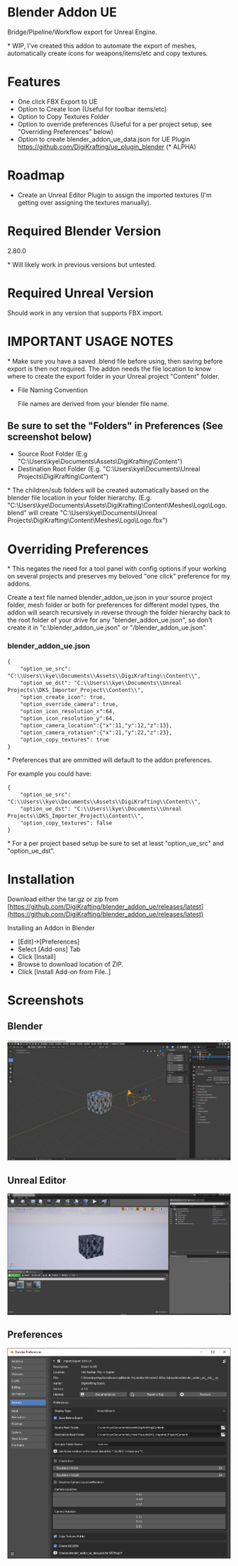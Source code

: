 # Blender Addon UE

Bridge/Pipeline/Workflow export for Unreal Engine.

\* WIP, I've created this addon to automate the export of meshes, automatically create icons for weapons/items/etc and copy textures.

# Features

- One click FBX Export to UE
- Option to Create Icon (Useful for toolbar items/etc)
- Option to Copy Textures Folder
- Option to override preferences (Useful for a per project setup, see "Overriding Preferences" below)
- Option to create blender_addon_ue_data.json for UE Plugin https://github.com/DigiKrafting/ue_plugin_blender (* ALPHA)

# Roadmap

- Create an Unreal Editor Plugin to assign the imported textures (I'm getting over assigning the textures manually).

# Required Blender Version

2.80.0

\* Will likely work in previous versions but untested.

# Required Unreal Version

Should work in any version that supports FBX import.

# IMPORTANT USAGE NOTES 

\* Make sure you have a saved .blend file before using, then saving before export is then not required. The addon needs the file location to know where to create the export folder in your Unreal project "Content" folder.

- File Naming Convention

    File names are derived from your blender file name.

## Be sure to set the __"Folders"__ in Preferences (See screenshot below)

- Source Root Folder (E.g "C:\Users\kye\Documents\Assets\DigiKrafting\Content\")
- Destination Root Folder (E.g. "C:\Users\kye\Documents\Unreal Projects\DigiKrafting\Content\")

\* The children/sub folders will be created automatically based on the blender file location in your folder hierarchy. (E.g. "C:\Users\kye\Documents\Assets\DigiKrafting\Content\Meshes\Logo\Logo.blend" will create "C:\Users\kye\Documents\Unreal Projects\DigiKrafting\Content\Meshes\Logo\Logo.fbx")

# Overriding Preferences 

\* This negates the need for a tool panel with config options if your working on several projects and preserves my beloved "one click" preference for my addons.

Create a text file named blender_addon_ue.json in your source project folder, mesh folder or both for preferences for different model types, the addon will search recursively in reverse through the folder hierarchy back to the root folder of your drive for any "blender_addon_ue.json", so don't create it in "c:\blender_addon_ue.json" or "/blender_addon_ue.json".

### blender_addon_ue.json

~~~
{
    "option_ue_src": "C:\\Users\\kye\\Documents\\Assets\\DigiKrafting\\Content\\",
    "option_ue_dst": "C:\\Users\\kye\\Documents\\Unreal Projects\\DKS_Importer_Project\\Content\\",
    "option_create_icon": true,
    "option_override_camera": true,
    "option_icon_resolution_x":64,
    "option_icon_resolution_y":64,
    "option_camera_location":{"x":11,"y":12,"z":13},
    "option_camera_rotation":{"x":21,"y":22,"z":23},
    "option_copy_textures": true
}
~~~

\* Preferences that are ommitted will default to the addon preferences. 

For example you could have:

~~~
{
    "option_ue_src": "C:\\Users\\kye\\Documents\\Assets\\DigiKrafting\\Content\\",
    "option_ue_dst": "C:\\Users\\kye\\Documents\\Unreal Projects\\DKS_Importer_Project\\Content\\",    
    "option_copy_textures": false
}
~~~

\* For a per project based setup be sure to set at least "option_ue_src" and "option_ue_dst".

# Installation

Download either the tar.gz or zip from [https://github.com/DigiKrafting/blender_addon_ue/releases/latest](https://github.com/DigiKrafting/blender_addon_ue/releases/latest)

Installing an Addon in Blender

- [Edit]->[Preferences]
- Select [Add-ons] Tab
- Click [Install]
- Browse to download location of ZIP.
- Click [Install Add-on from File..]

# Screenshots
## Blender
![alt](/screenshots/ue_blender.png)
## Unreal Editor
![alt](/screenshots/ue_material_setup.png)
## Preferences
![alt](/screenshots/ue_prefs.png)
